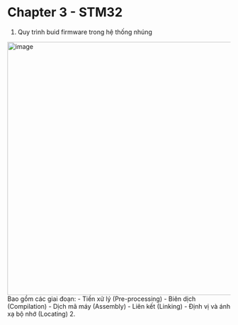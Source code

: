 # Chapter 3 - STM32
1. Quy trình buid firmware trong hệ thống nhúng
<img width="1392" height="572" alt="image" src="https://github.com/user-attachments/assets/01c273df-2896-484f-8805-ca44dea67ad5" />
Bao gồm các giai đoạn:
- Tiền xử lý (Pre-processing)
- Biên dịch (Compilation)
- Dịch mã máy (Assembly)
- Liên kết (Linking)
- Định vị và ánh xạ bộ nhớ (Locating)
2.

